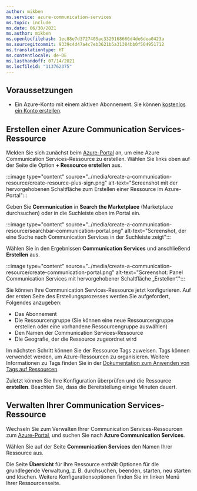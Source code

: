```yaml
---
author: mikben
ms.service: azure-communication-services
ms.topic: include
ms.date: 06/30/2021
ms.author: mikben
ms.openlocfilehash: 1ec88e7d3727405ac3320168666d4de6dea0423a
ms.sourcegitcommit: 9339c4d47a4c7eb3621b5a31384bb0f504951712
ms.translationtype: HT
ms.contentlocale: de-DE
ms.lasthandoff: 07/14/2021
ms.locfileid: "113762375"
---
```

## <a name="prerequisites"></a>Voraussetzungen

- Ein Azure-Konto mit einem aktiven Abonnement. Sie können [kostenlos ein Konto erstellen](https://azure.microsoft.com/free/dotnet/).

## <a name="create-azure-communication-services-resource"></a>Erstellen einer Azure Communication Services-Ressource

Melden Sie sich zunächst beim [Azure-Portal](https://portal.azure.com) an, um eine Azure Communication Services-Ressource zu erstellen. Wählen Sie links oben auf der Seite die Option **+ Ressource erstellen** aus. 

:::image type="content" source="../media/create-a-communication-resource/create-resource-plus-sign.png" alt-text="Screenshot mit der hervorgehobenen Schaltfläche zum Erstellen einer Ressource im Azure-Portal":::

Geben Sie **Communication** in **Search the Marketplace** (Marketplace durchsuchen) oder in die Suchleiste oben im Portal ein.

:::image type="content" source="../media/create-a-communication-resource/searchbar-communication-portal.png" alt-text="Screenshot, der eine Suche nach Communication Services in der Suchleiste zeigt":::

Wählen Sie in den Ergebnissen **Communication Services** und anschließend **Erstellen** aus.

:::image type="content" source="../media/create-a-communication-resource/create-communication-portal.png" alt-text="Screenshot: Panel Communication Services mit hervorgehobener Schaltfläche „Erstellen“.":::

Sie können Ihre Communication Services-Ressource jetzt konfigurieren. Auf der ersten Seite des Erstellungsprozesses werden Sie aufgefordert, Folgendes anzugeben:

* Das Abonnement
* Die Ressourcengruppe (Sie können eine neue Ressourcengruppe erstellen oder eine vorhandene Ressourcengruppe auswählen)
* Den Namen der Communication Services-Ressource
* Die Geografie, der die Ressource zugeordnet wird

Im nächsten Schritt können Sie der Ressource Tags zuweisen. Tags können verwendet werden, um Azure-Ressourcen zu organisieren. Weitere Informationen zu Tags finden Sie in der [Dokumentation zum Anwenden von Tags auf Ressourcen](../../../azure-resource-manager/management/tag-resources.md).

Zuletzt können Sie Ihre Konfiguration überprüfen und die Ressource **erstellen**. Beachten Sie, dass die Bereitstellung einige Minuten dauert.

## <a name="manage-your-communication-services-resource"></a>Verwalten Ihrer Communication Services-Ressource

Wechseln Sie zum Verwalten Ihrer Communication Services-Ressourcen zum [Azure-Portal](https://portal.azure.com), und suchen Sie nach **Azure Communication Services**.

Wählen Sie auf der Seite **Communication Services** den Namen Ihrer Ressource aus.

Die Seite **Übersicht** für Ihre Ressource enthält Optionen für die grundlegende Verwaltung, z. B. durchsuchen, beenden, starten, neu starten und löschen. Weitere Konfigurationsoptionen finden Sie im linken Menü Ihrer Ressourcenseite.
